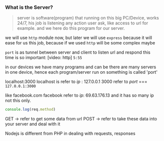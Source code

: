 ### What is the Server?
> server is software(program) that running on this big PC/Device, works 24/7, his job is listening any action user ask, like access to url for example.
and we here do this program for our server.

we will use `http` module now, but later we will use `express` because it will ease for us this job, because if we used `http` will be some complex maybe

`port` is as tunnel between server and client to listen url and respond 
this time is so important: [video: http] `5:55`

in our devices we have many programs and can be there are many servers in one device, hence each program/server run on something is called 'port' 

<!--  -->
localhost:3000
localhost is refer to *ip* : 127.0.0.1
3000 refer to *port*
=== `127.0.0.1:3000`

like facebook.com
facebook refer to *ip*: 69.63.176.13
and it has so many ip not this only.
<!--  -->

<!-- Methods -->
```js
console.log(req.method)
```
GET -> refer to get some data from url
POST -> refer to take these data into your server and deal with it



<!--  -->
Nodejs is different from PHP in dealing with requests, responses
<!--  -->

